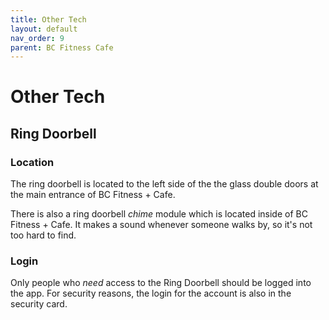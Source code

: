 ```yaml
---
title: Other Tech
layout: default
nav_order: 9
parent: BC Fitness Cafe
---
```

# Other Tech
## Ring Doorbell
### Location
The ring doorbell is located to the left side of the the glass double doors at the main entrance of BC Fitness + Cafe.

There is also a ring doorbell *chime* module which is located inside of BC Fitness + Cafe. It makes a sound whenever someone walks by, so it's not too hard to find.
### Login
Only people who *need* access to the Ring Doorbell should be logged into the app. For security reasons, the login for the account is also in the security card.
